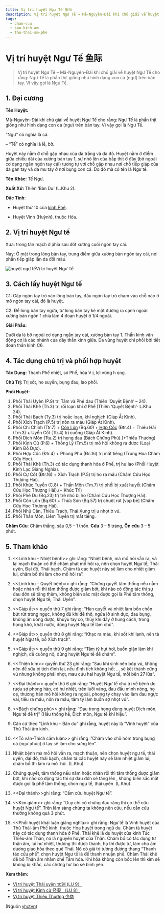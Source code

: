 ```yaml
---
title: Vị trí huyệt Ngư Tế 鱼际
description: Vị trí huyệt Ngư Tế – Mã-Nguyên-Đài khi chú giải về huyệt Ngư Tế cho rằng- Ngư Tế là phần thịt giống như hình dạng con cá (ngư) trên bàn tay. Vì vậy gọi là Ngư Tế.
tags:
  - cham-cuu
  - sau-kinh-am
  - thu-thai-am-phe
---
```


# Vị trí huyệt Ngư Tế 鱼际 

> Vị trí huyệt Ngư Tế – Mã-Nguyên-Đài khi chú giải về huyệt Ngư Tế cho rằng: Ngư Tế là phần thịt giống như hình dạng con cá (ngư) trên bàn tay. Vì vậy gọi là Ngư Tế.

## **1. Đại cương**

**Tên Huyệt:**

Mã-Nguyên-Đài khi chú giải về huyệt Ngư Tế cho rằng: Ngư Tế là phần thịt giống như hình dạng con cá (ngư) trên bàn tay. Vì vậy gọi là Ngư Tế.

“Ngư” có nghĩa là cá.

– “Tế” có nghĩa là lễ, bờ.

Huyệt này nằm ở chỗ gặp nhau của da trắng và da đỏ. Huyệt nằm ở điểm giữa chiều dài của xương bàn tay 1, sự nhô lên của bắp thịt ở đây (bờ ngoài cơ dạng ngắn ngón tay cái) tương tự với chỗ gặp nhau nơi chỗ tiếp giáp của da gan tay và da mu tay ở nơi bụng con cá. Do đó mà có tên là Ngư tế.

**Tên** **Khác:** Tế Ngư.

**Xuất Xứ:** Thiên ‘Bản Du’ (L.Khu 2).

**Đặc Tính:**

+ Huyệt thứ 10 của [kinh Phế](/yhctvn/kinh-thu-thai-am-phe/).

+ Huyệt Vinh (Huỳnh), thuộc Hỏa.

## **2. Vị trí huyệt Ngư tế**

Xưa: trong tán mạch ở phía sau đốt xương cuối ngón tay cái.

Nay: Ở mặt trong lòng bàn tay, trung điểm giữa xương bàn ngón tay cái, nơi phần tiếp giáp lằn da đổi màu.

![huyệt ngư tế](/imgs/yhctvn/huyet-ngu-te-e1644825034184.jpg)Vị trí huyệt Ngư Tế
## **3. Cách lấy huyệt Ngư tế**

C1: Gấp ngón tay trỏ vào lòng bàn tay, đầu ngón tay trỏ chạm vào chỗ nào ở mô ngón tay cái, đó là huyệt.

C2: Để long bàn tay ngửa, từ long bàn tay kẻ một đường ra cạnh ngoài xương bàn ngón 1 chia làm 4 đoạn huyệt ở 1/4 ngoài.

**Giải Phẫu:**

Dưới da là bờ ngoài cơ dạng ngắn tay cái, xương bàn tay 1. Thần kinh vận động cơ là các nhánh của dây thần kinh giữa. Da vùng huyệt chi phối bởi tiết đoạn thần kinh C6.

## **4. Tác dụng chủ trị và phối hợp huyệt**

**Tác Dụng:** Thanh Phế nhiệt, sơ Phế, hòa V ị, lợi vùng h ọng.

**Chủ Trị:** Trị sốt, ho suyễn, bụng đau, lao phổi.

**Phối Huyệt:**

1. Phối Thái Uyên (P.9) trị Tâm và Phế đau (Thiên ‘Quyết Bệnh’ – 24).
2. Phối Thái Khê (Th.3) trị rối loạn khí ở Phế (Thiên ‘Quyết Bệnh’- L.Khu 24).
3. Phối Thái Bạch (Ty.3) trị hoắc loạn, khí nghịch (Giáp Ất Kinh).
4. Phối Xích Trạch (P.5) trị nôn ra máu (Giáp Ất Kinh).
5. Phối Chi Chính (Ttr.7) + [Côn Lôn](/yhctvn/vi-tri-huyet-con-lon-%e6%98%86%e4%bb%91/) (Bq.60) + [Hợp Cốc](/yhctvn/huyet-hop-coc-%e5%90%88-%e8%b0%b7/) (Đtr.4) + Thiếu Hải (Tm.3) + Uyển Cốt (Ttr.4) trị cuồng (Giáp Ất Kinh).
6. Phối Dịch Môn (Ttu.2) trị họng đau (Bách Chứng Phú).(+Thiếu Thương)
7. Phối Kinh Cừ (P.6) + Thông Lý (Tm.5) trị mồ hôi không ra được (Loại Kinh Đồ Dực).
8. Phối Hợp Cốc (Đtr.4) + Phong Phủ (Đc.16) trị mất tiếng (Trung Hoa Châm Cứu Học).
9. Phối Thái Khê (Th.3) có tác dụng thanh hỏa ở Phế, trị hư lao (Phối Huyệt Kinh Lạc Giảng Nghĩa).
10. Phối Cự Cốt (Đtr.16) + Xích Trạch (P.5) trị ho ra máu (Châm Cứu Học Thượng Hải).
11. Phối [Khúc Tuyền](/yhctvn/vi-tri-huyet-khuc-tuyen-%e6%9b%b2%e6%b3%89/) (C.8) + Thần Môn (Tm.7) trị phổi bị xuất huyết (Châm Cứu Học Thượng Hải).(+ Khúc Trì)
12. Phối Phế Du (Bq.23) trị trẻ nhỏ bị ho (Châm Cứu Học Thượng Hải).
13. Phối Côn Lôn (Bq.60) + Thừa Sơn (Bq.57) trị chuột rút [vọp bẻ] (Châm Cứu Học Thượng Hải).
14. Phối Nhũ Căn, Thiếu Trạch, Thái Xung trị u nhọt ở vú.
15. Phối Thần Môn, Liêm Tuyền trị mất tiếng.

**Châm Cứu**: Châm thẳng, sâu 0,5 – 1 thốn. **Cứu** 3 – 5 tráng, **Ôn cứu** 3 – 5 phút.

## **5. Tham khảo**

1. <<Linh khu – Nhiệt bệnh>> ghi rằng: “Nhiệt bệnh, mà mồ hôi vẫn ra, vả lại mạch thuận có thể châm phát mồ hôi ra, nên chọn huyệt Ngư tế, Thái uyên, Đại đô, Thái bạch. Châm tả các huyệt này sẽ làm cho nhiệt giảm lui, châm bổ thì làm cho mồ hôi ra”.

2. <<Linh khu – Quyết bệnh>> ghi rằng: “Chứng quyết tâm thống nếu nằm hoặc nhàn rỗi thì tâm thống được giảm bớt, khi nào có động tác thì sự đau đớn sẽ tăng thêm, không biến sắc mặt được gọi là Phế tâm thống, chọn huyệt Ngư tế, Thái Uyên”.

3. <<Giáp ất>> quyển thứ 7 ghi rằng: “Hàn quyết và nhiệt làm bồn chồn bứt rứt trong ngực, không đủ khí để thở, ngứa lở sinh dục, đau bụng, không ăn uống được, khuỷu tay co, thủy khí đầy ở hung cách, trong họng khô, khát nước, dùng huyệt Ngư tế làm chủ”.

4. <<Giáp ất>> quyển thứ 8 ghi rằng: “Khạc ra máu, khi sốt khi lạnh, nên tả huyệt Ngư tế, bổ Xích trạch”.

5. <<Giáp ất>> quyển thứ 9 ghi rằng: “Tâm tý hụt hơi, buồn giận làm khi nghịch, dễ cuồng nộ, dùng huyệt Ngư tế để châm”.

6. <<Thiên kim>> quyển thứ 23 ghi rằng: “Sau khi sinh nên bóp vú, không nên để sữa bị tích đình lại, nếu đình tích không hết … sẽ kết thành cứng vú nhưng không phải nhọt, mau cứu hai huyệt Ngư tế, mỗi bên 27 lửa”.

7. <<Đại thành>> quyển thứ 6 ghi rằng: “Huyệt Ngư tế chủ trị về bệnh do rượu sợ phong hàn, có hư nhiệt, trên lưỡi vàng, đau đầu mình nóng, họ oẹ, thương hàn mồ hôi không ra ngoài, phong tý chạy vào làm đau ngực vai, tiểu ra máu, nôn ra máu, tâm tý làm buồn sợ nhọt vú”.

8. <<Bách chứng phú>> ghi rằng: “Đau trong họng dùng huyệt Dịch môn, Ngư tế để trị” (Hầu thống hề, Dịch môn, Ngư tế khí hiệu”. 

9. Căn cứ theo “Linh khu – Bản du” ghi rằng, huyệt này là “Vinh huyệt” của Thủ Thái âm kinh.

10. <<Tó ván-Thích cấm luận>> ghi rằng :”Châm vào chỗ hõm trong bụng cá (ngư phúc) ở tay sẽ làm cho sưng lên”.

11. Nhiệt bệnh mà mồ hôi vẫn ra, mạch thuận, nên chọn huyệt ngư tế, thái uyên, đại đô, thái bạch, châm tả các huyệt này sẽ làm nhiệt giảm lui, châm bổ thì làm ra mồ  hôi. (L.Khu)

12. Chứng quyết, tâm thống nếu nằm hoặc nhàn rỗi thì tâm thống được giảm bớt, khi nào có động tác thì sự đau đớn sẽ tăng lên , không biến sắc mặt được gọi là phế tâm thống, chon ngư tế, thái uyên. (L.Khu).

13. <<Đại thành>>ghi rằng: “Cấm cứu huyệt Ngư tế”.

14. <<Kim giảm>> ghi rằng: “Duy chỉ có chứng đau răng thì có thể cứu huyệt Ngư tế”. Trên lâm sàng chúng ta không nên cứu, nếu cần cứu thường không quá 3 phút.

15. <<Phối huyệt khái luận giảng nghĩa>> ghi rằng: Ngư tế là Vinh huyệt của Thủ Thái-âm Phế kinh, thuộc Hỏa huyệt trong ngũ du. Châm tả huyệt này có tác dụng thanh hỏa ở Phế. Thái khê là du huyệt của kinh Túc Thiếu-âm Thận, nó là nguyên huyệt của Thận. Châm bổ có tác dụng tư thận âm, lui hư nhiệt, thượng thì được thanh, hạ thì được tư, làm cho âm dương giao hòa theo quẻ Thái. Nó có giá trị tương đương thang “Thanh táo cứu phế”, chọn huyệt Ngư tế là để thanh nhuận phế. Châm Thái khê để bổ Thận âm nhằm chế Tâm hỏa. Khi hỏa không còn bốc lên thì kim sẽ không bị khắc, các chứng hư lao sẽ bình yên.

**Xem thêm:**

* [Vị trí huyệt Thái uyên 太渊 (LU 9）](/yhctvn/huyet-thai-uyen-%e5%a4%aa%e6%b8%8a/)
* [Vị trí huyệt Kinh cừ 经渠 （LU 8）](/yhctvn/huyet-kinh-cu-%e7%bb%8f%e6%b8%a0/)
* [Vị trí huyệt Thiếu Thương 少商](/yhctvn/huyet-thieu-thuong/)

(Nguồn <a href="https://yhctvn.com/huyet-ngu-te-鱼际/" target="_blank">yhctvn</a>)
